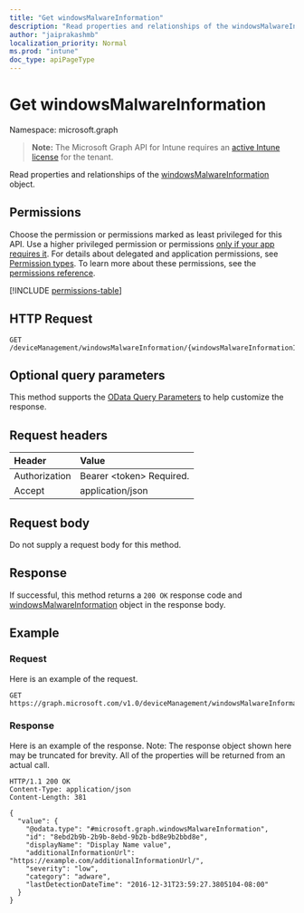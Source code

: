 ```yaml
---
title: "Get windowsMalwareInformation"
description: "Read properties and relationships of the windowsMalwareInformation object."
author: "jaiprakashmb"
localization_priority: Normal
ms.prod: "intune"
doc_type: apiPageType
---
```


# Get windowsMalwareInformation

Namespace: microsoft.graph

> **Note:** The Microsoft Graph API for Intune requires an [active Intune license](https://go.microsoft.com/fwlink/?linkid=839381) for the tenant.

Read properties and relationships of the [windowsMalwareInformation](../resources/intune-devices-windowsmalwareinformation.md) object.

## Permissions
Choose the permission or permissions marked as least privileged for this API. Use a higher privileged permission or permissions [only if your app requires it](/graph/permissions-overview#best-practices-for-using-microsoft-graph-permissions). For details about delegated and application permissions, see [Permission types](/graph/permissions-overview#permission-types). To learn more about these permissions, see the [permissions reference](/graph/permissions-reference).

<!-- { "blockType": "permissions", "name": "intune_devices_windowsmalwareinformation_get" } -->
[!INCLUDE [permissions-table](../includes/permissions/intune-devices-windowsmalwareinformation-get-permissions.md)]

## HTTP Request
<!-- {
  "blockType": "ignored"
}
-->
``` http
GET /deviceManagement/windowsMalwareInformation/{windowsMalwareInformationId}
```

## Optional query parameters
This method supports the [OData Query Parameters](/graph/query-parameters) to help customize the response.

## Request headers
|Header|Value|
|:---|:---|
|Authorization|Bearer &lt;token&gt; Required.|
|Accept|application/json|

## Request body
Do not supply a request body for this method.

## Response
If successful, this method returns a `200 OK` response code and [windowsMalwareInformation](../resources/intune-devices-windowsmalwareinformation.md) object in the response body.

## Example

### Request
Here is an example of the request.
``` http
GET https://graph.microsoft.com/v1.0/deviceManagement/windowsMalwareInformation/{windowsMalwareInformationId}
```

### Response
Here is an example of the response. Note: The response object shown here may be truncated for brevity. All of the properties will be returned from an actual call.
``` http
HTTP/1.1 200 OK
Content-Type: application/json
Content-Length: 381

{
  "value": {
    "@odata.type": "#microsoft.graph.windowsMalwareInformation",
    "id": "8ebd2b9b-2b9b-8ebd-9b2b-bd8e9b2bbd8e",
    "displayName": "Display Name value",
    "additionalInformationUrl": "https://example.com/additionalInformationUrl/",
    "severity": "low",
    "category": "adware",
    "lastDetectionDateTime": "2016-12-31T23:59:27.3805104-08:00"
  }
}
```
